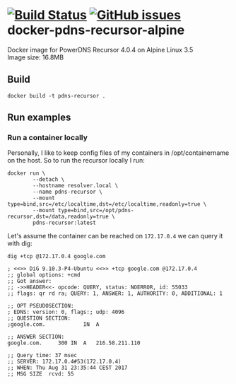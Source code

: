[![Build Status](https://travis-ci.org/m4rcu5nl/docker-pdns-recursor-alpine.svg?branch=master)](https://travis-ci.org/m4rcu5nl/docker-pdns-recursor-alpine) [![GitHub issues](https://img.shields.io/github/issues/m4rcu5nl/docker-pdns-recursor-alpine.svg)](https://github.com/m4rcu5nl/docker-pdns-recursor-alpine/issues)  
docker-pdns-recursor-alpine
===========================
Docker image for PowerDNS Recursor 4.0.4 on Alpine Linux 3.5  
Image size: 16.8MB  
  
Build
-----
```
docker build -t pdns-recursor .
```
Run examples
---
### Run a container locally
Personally, I like to keep config files of my containers in /opt/containername on the host. So to run the recursor locally I run:
```
docker run \
        --detach \
        --hostname resolver.local \
        --name pdns-recursor \
        --mount type=bind,src=/etc/localtime,dst=/etc/localtime,readonly=true \
        --mount type=bind,src=/opt/pdns-recursor,dst=/data,readonly=true \
        pdns-recursor:latest
```
Let's assume the container can be reached on `172.17.0.4` we can query it with dig:  
```
dig +tcp @172.17.0.4 google.com

; <<>> DiG 9.10.3-P4-Ubuntu <<>> +tcp google.com @172.17.0.4
;; global options: +cmd
;; Got answer:
;; ->>HEADER<<- opcode: QUERY, status: NOERROR, id: 55033
;; flags: qr rd ra; QUERY: 1, ANSWER: 1, AUTHORITY: 0, ADDITIONAL: 1

;; OPT PSEUDOSECTION:
; EDNS: version: 0, flags:; udp: 4096
;; QUESTION SECTION:
;google.com.            IN  A

;; ANSWER SECTION:
google.com.     300 IN  A   216.58.211.110

;; Query time: 37 msec
;; SERVER: 172.17.0.4#53(172.17.0.4)
;; WHEN: Thu Aug 31 23:35:44 CEST 2017
;; MSG SIZE  rcvd: 55
```
